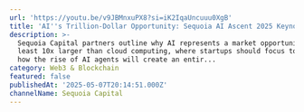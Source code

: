```yaml
---
url: 'https://youtu.be/v9JBMnxuPX8?si=iK2IqaUncuuu0XgB'
title: 'AI''s Trillion-Dollar Opportunity: Sequoia AI Ascent 2025 Keynote'
description: >-
  Sequoia Capital partners outline why AI represents a market opportunity at
  least 10x larger than cloud computing, where startups should focus to win, and
  how the rise of AI agents will create an entir...
category: Web3 & Blockchain
featured: false
publishedAt: '2025-05-07T20:14:51.000Z'
channelName: Sequoia Capital
---
```


